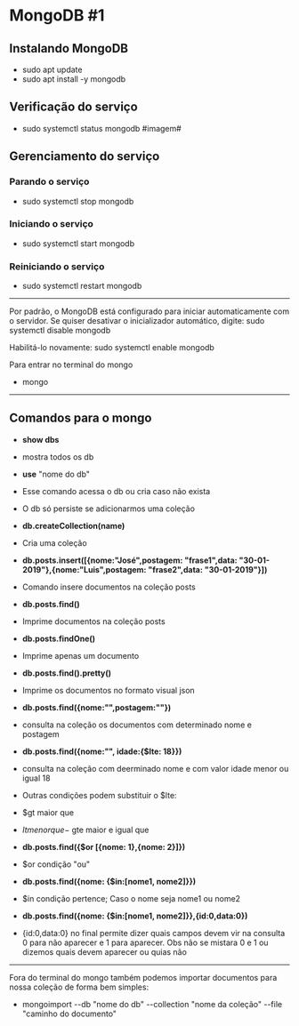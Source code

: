 # MongoDB #1 #

## Instalando MongoDB ##
- sudo apt update
- sudo apt install -y mongodb

## Verificação do serviço ##
- sudo systemctl status mongodb
#imagem#

## Gerenciamento do serviço ##

### Parando o serviço ###
- sudo systemctl stop mongodb
### Iniciando o serviço ###
- sudo systemctl start mongodb
### Reiniciando o serviço ###
- sudo systemctl restart mongodb

--------------------------------------------
Por padrão, o MongoDB está configurado para iniciar automaticamente com o servidor. Se quiser desativar o inicializador automático, digite: sudo systemctl disable mongodb

Habilitá-lo novamente: sudo systemctl enable mongodb

Para entrar no terminal do mongo
- mongo
---------------------------------------------

## Comandos para o mongo ##

- **show dbs** 
- mostra todos os db

- **use** "nome do db"
- Esse comando acessa o db ou cria caso não exista 
- O db só persiste se adicionarmos uma coleção 

- **db.createCollection(name)**
- Cria uma coleção

- **db.posts.insert([{nome:"José",postagem: "frase1",data: "30-01-2019"},{nome:"Luis",postagem: "frase2",data: "30-01-2019"}])**
- Comando insere documentos na coleção posts

- **db.posts.find()**
- Imprime documentos na coleção posts

- **db.posts.findOne()**
- Imprime apenas um documento

- **db.posts.find().pretty()**
- Imprime os documentos no formato visual json 

- **db.posts.find({nome:"",postagem:""})**
- consulta na coleção os documentos com determinado nome e postagem 

- **db.posts.find({nome:"", idade:{$lte: 18}})**
- consulta na coleção com deerminado nome e com valor idade menor ou igual 18 
- Outras condições podem substituir o $lte:
- $gt maior que
- $lt menor que
-$ gte maior e igual que

- **db.posts.find({$or [{nome: 1},{nome: 2}]})**
- $or condição "ou" 

- **db.posts.find({nome: {$in:[nome1, nome2]}})**
- $in condição pertence; Caso o nome seja nome1 ou nome2

- **db.posts.find({nome: {$in:[nome1, nome2]}},{id:0,data:0})**
- {id:0,data:0} no final permite dizer quais campos devem vir na consulta 0 para não aparecer e 1 para aparecer. Obs não se mistara 0 e 1 ou dizemos quais devem aparecer ou quias não 
---------------------------------------------
Fora do terminal do mongo também podemos importar documentos para nossa coleção de forma bem simples: 
- mongoimport --db "nome do db" --collection "nome da coleção" --file "caminho do documento"